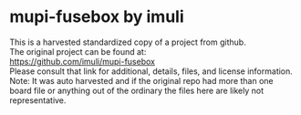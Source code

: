 
# mupi-fusebox by imuli  
This is a harvested standardized copy of a project from github.  
The original project can be found at:  
https://github.com/imuli/mupi-fusebox  
Please consult that link for additional, details, files, and license information.  
Note: It was auto harvested and if the original repo had more than one board file or anything out of the ordinary the files here are likely not representative.  
    